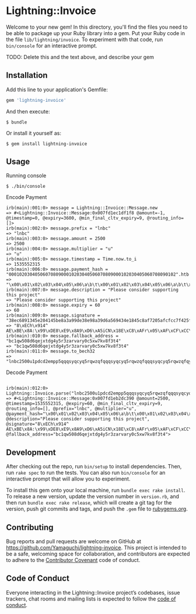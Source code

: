 # Lightning::Invoice

Welcome to your new gem! In this directory, you'll find the files you need to be able to package up your Ruby library into a gem. Put your Ruby code in the file `lib/lightning/invoice`. To experiment with that code, run `bin/console` for an interactive prompt.

TODO: Delete this and the text above, and describe your gem

## Installation

Add this line to your application's Gemfile:

```ruby
gem 'lightning-invoice'
```

And then execute:

    $ bundle

Or install it yourself as:

    $ gem install lightning-invoice

## Usage

Running console

```
$ ./bin/console
```

Encode Payment

```
irb(main):001:0> message = Lightning::Invoice::Message.new
=> #<Lightning::Invoice::Message:0x007fd1ec1df1f8 @amount=-1, @timestamp=0, @expiry=3600, @min_final_cltv_expiry=9, @routing_info=[]>
irb(main):002:0> message.prefix = "lnbc"
=> "lnbc"
irb(main):003:0> message.amount = 2500
=> 2500
irb(main):004:0> message.multiplier = "u"
=> "u"
irb(main):005:0> message.timestamp = Time.now.to_i
=> 1535552315
irb(main):006:0> message.payment_hash = "0001020304050607080900010203040506070809000102030405060708090102".htb
=> "\x00\x01\x02\x03\x04\x05\x06\a\b\t\x00\x01\x02\x03\x04\x05\x06\a\b\t\x00\x01\x02\x03\x04\x05\x06\a\b\t\x01\x02"
irb(main):007:0> message.description = "Please consider supporting this project"
=> "Please consider supporting this project"
irb(main):008:0> message.expiry = 60
=> 60
irb(main):009:0> message.signature = "38ec6891345e204145be8a3a99de38e98a39d6a569434e1845c8af7205afcfcc7f425fcd1463e93c32881ead0d6e356d467ec8c02553f9aab15e5738b11f127f00".htb
=> "8\xECh\x914^ AE\xBE\x8A:\x99\xDE8\xE9\x8A9\xD6\xA5iCN\x18E\xC8\xAFr\x05\xAF\xCF\xCC\x7FB_\xCD\x14c\xE9<2\x88\x1E\xAD\rn5mF~\xC8\xC0%S\xF9\xAA\xB1^W8\xB1\x1F\x12\x7F\x00"
irb(main):010:0> message.fallback_address = "bc1qw508d6qejxtdg4y5r3zarvary0c5xw7kv8f3t4"
=> "bc1qw508d6qejxtdg4y5r3zarvary0c5xw7kv8f3t4"
irb(main):011:0> message.to_bech32
=> "lnbc2500u1pdcd2empp5qqqsyqcyq5rqwzqfqqqsyqcyq5rqwzqfqqqsyqcyq5rqwzqfqypqdpl2pkx2ctnv5sxxmmwwd5kgetjypeh2ursdae8g6twvus8g6rfwvs8qun0dfjkxaqxqzpufppqw508d6qejxtdg4y5r3zarvary0c5xw7k8rkx3yf5tcsyz3d73gafnh3cax9rn449d9p5uxz9ezhhypd0elx87sjle52x86fux2ypatgddc6k63n7erqz25le42c4u4ecky03ylcqgtxcst"

```

Decode Payment

```

irb(main):012:0> Lightning::Invoice.parse("lnbc2500u1pdcd2empp5qqqsyqcyq5rqwzqfqqqsyqcyq5rqwzqfqqqsyqcyq5rqwzqfqypqdpl2pkx2ctnv5sxxmmwwd5kgetjypeh2ursdae8g6twvus8g6rfwvs8qun0dfjkxaqxqzpufppqw508d6qejxtdg4y5r3zarvary0c5xw7k8rkx3yf5tcsyz3d73gafnh3cax9rn449d9p5uxz9ezhhypd0elx87sjle52x86fux2ypatgddc6k63n7erqz25le42c4u4ecky03ylcqgtxcst")
=> #<Lightning::Invoice::Message:0x007fd1eb2dc390 @amount=2500, @timestamp=1535552315, @expiry=60, @min_final_cltv_expiry=9, @routing_info=[], @prefix="lnbc", @multiplier="u", @payment_hash="\x00\x01\x02\x03\x04\x05\x06\a\b\t\x00\x01\x02\x03\x04\x05\x06\a\b\t\x00\x01\x02\x03\x04\x05\x06\a\b\t\x01\x02", @description="Please consider supporting this project", @signature="8\xECh\x914^ AE\xBE\x8A:\x99\xDE8\xE9\x8A9\xD6\xA5iCN\x18E\xC8\xAFr\x05\xAF\xCF\xCC\x7FB_\xCD\x14c\xE9<2\x88\x1E\xAD\rn5mF~\xC8\xC0%S\xF9\xAA\xB1^W8\xB1\x1F\x12\x7F\x00", @fallback_address="bc1qw508d6qejxtdg4y5r3zarvary0c5xw7kv8f3t4">

```

## Development

After checking out the repo, run `bin/setup` to install dependencies. Then, run `rake spec` to run the tests. You can also run `bin/console` for an interactive prompt that will allow you to experiment.

To install this gem onto your local machine, run `bundle exec rake install`. To release a new version, update the version number in `version.rb`, and then run `bundle exec rake release`, which will create a git tag for the version, push git commits and tags, and push the `.gem` file to [rubygems.org](https://rubygems.org).

## Contributing

Bug reports and pull requests are welcome on GitHub at https://github.com/Yamaguchi/lightning-invoice. This project is intended to be a safe, welcoming space for collaboration, and contributors are expected to adhere to the [Contributor Covenant](http://contributor-covenant.org) code of conduct.

## Code of Conduct

Everyone interacting in the Lightning::Invoice project’s codebases, issue trackers, chat rooms and mailing lists is expected to follow the [code of conduct](https://github.com/Yamaguchi/lightning-invoice/blob/master/CODE_OF_CONDUCT.md).
